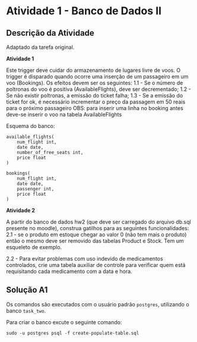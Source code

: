 # Atividade 1 - Banco de Dados II

## Descrição da Atividade

Adaptado da tarefa original.

**Atividade 1**

Este trigger deve cuidar do armazenamento de lugares livre de  voos. O trigger é disparado quando ocorre uma inserção de um passageiro em um voo (Bookings). Os efeitos devem ser os seguintes: 
1.1 - Se o número de poltronas do voo é positiva (AvailableFlights), deve ser decrementado;
1.2 - Se não existir poltronas, a emissão do ticket falha;
1.3 - Se a emissão do ticket for ok, é necessário incrementar o preço da passagem em 50 reais para o próximo passageiro
OBS: para inserir uma linha no booking antes deve-se inserir o voo na tabela AvailableFlights

Esquema do banco: 

```
available_flights(
    num_flight int,
    date date,
    number_of_free_seats int,
    price float
)

bookings(
    num_flight int,
    date date,
    passenger int,
    price float
)
```

**Atividade 2**

A partir do banco de dados hw2 (que deve ser carregado do arquivo db.sql presente no moodle), construa gatilhos para as seguintes funcionalidades:
2.1 - se o produto em estoque chegar ao valor 0 (não tem mais o produto) então o mesmo deve ser removido das tabelas Product e Stock. Tem um esqueleto de exemplo. 

2.2 - Para evitar problemas com uso indevido de medicamentos controlados, crie uma tabela auxiliar de  controle para verificar quem está requisitando cada medicamento com a data e hora. 


## Solução A1

Os comandos são executados com o usuário padrão `postgres`, utilizando o banco `task_two`.

Para criar o banco excute o seguinte comando:

```
sudo -u postgres psql -f create-populate-table.sql
```
